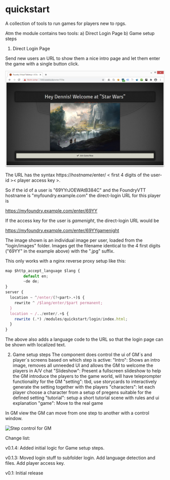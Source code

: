 # quickstart
A collection of tools to run games for players new to rpgs.

Atm the module contains two tools:
a) Direct Login Page
b) Game setup steps

1) Direct Login Page

Send new users an URL to show them a nice intro page and let them enter the game with a single button click.

![Sample direct login page](https://github.com/luvolondon/quickstart/blob/main/screen1.jpg)


The URL has the syntax https://<i>hostname</i>/enter/ < first 4 digits of the user-id >< player access key >.
  
So if the id of a user is "69YYrJOEWAtB384C" and the FoundryVTT hostname is "myfoundry.example.com" the direct-login URL for this player is

https://myfoundry.example.com/enter/69YY

If the access key for the user is <i>gamenight</i>, the direct-login URL would be

https://myfoundry.example.com/enter/69YYgamenight

The image shown is an individual image per user, loaded from the "login/images" folder. Images get the filename identical to the 4 first digits ("69YY" in the example above) with the ".jpg" suffix.

This only works with a nginx reverse proxy setup like this:
```javascript
map $http_accept_language $lang {
        default en;
        ~de de;
}
server {
  location ~ ^/enter/(?<part>.+)$ {
    rewrite ^ /$lang/enter/$part permanent;
  }
  location ~ /../enter/.+$ {
    rewrite (.*) /modules/quickstart/login/index.html;
  }
}
  ``` 
The above also adds a language code to the URL so that the login page can be shown with localized text. 

2) Game setup steps
The component does control the ui of GM´s and player´s screens based on which step is active:
  "Intro": Shows an intro image, removes all unneeded UI and allows the GM to welcome the players in A/V chat
  "Slideshow": Present a fullscreen slideshow to help the GM introduce the players to the game world, will have teleprompter functionality for the GM
  "setting": tbd, use storycards to interactively generate the setting together with the players
  "characters": let each player choose a character from a setup of pregens suitable for the defined setting
  "tutorial": setup a short tutorial scene with rules and ui explanation
  "game": Move to the real game 

In GM view the GM can move from one step to another with a control window.
  
![Step control for GM](https://github.com/luvolondon/quickstart/blob/main/screen2.jpg)


Change list:

v0.1.4:
Added initial logic for Game setup steps.

v0.1.3:
Moved login stuff to subfolder login. Add language detection and files. Add player access key.

v0.1:
Initial release

